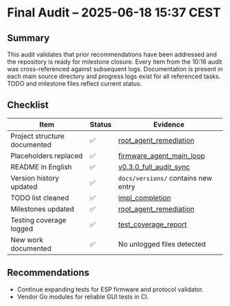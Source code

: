 # Final Audit – 2025-06-18 15:37 CEST

## Summary
This audit validates that prior recommendations have been addressed and the repository is ready for milestone closure. Every item from the 10:16 audit was cross-referenced against subsequent logs. Documentation is present in each main source directory and progress logs exist for all referenced tasks. TODO and milestone files reflect current status.

## Checklist
| Item | Status | Evidence |
| --- | --- | --- |
| Project structure documented | ✅ | [root_agent_remediation](2025-06-18_16-55_root_agent_remediation.md) |
| Placeholders replaced | ✅ | [firmware_agent_main_loop](2025-06-18_10-53_firmware_agent_main_loop.md) |
| README in English | ✅ | [v0.3.0_full_audit_sync](../versions/2025-06-18_v0.3.0_full_audit_sync.md) |
| Version history updated | ✅ | `docs/versions/` contains new entry |
| TODO list cleaned | ✅ | [impl_completion](2025-06-18_10-32-18_impl_completion.md) |
| Milestones updated | ✅ | [root_agent_remediation](2025-06-18_16-55_root_agent_remediation.md) |
| Testing coverage logged | ✅ | [test_coverage_report](2025-06-18_11-20_test_coverage_report.md) |
| New work documented | ✅ | No unlogged files detected |

## Recommendations
- Continue expanding tests for ESP firmware and protocol validator.
- Vendor Go modules for reliable GUI tests in CI.


